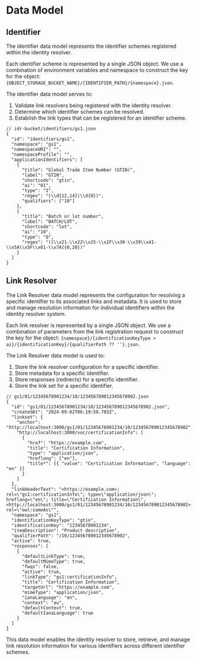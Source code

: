 # Data Model

## Identifier

The identifier data model represents the identifier schemes registered within the identity resolver.

Each identifier scheme is represented by a single JSON object. We use a combination of environment variables and namespace to construct the key for the object: `{OBJECT_STORAGE_BUCKET_NAME}/{IDENTIFIER_PATH}/{namespace}.json`.

The identifier data model serves to:

1. Validate link resolvers being registered with the identity resolver.
2. Determine which identifier schemes can be resolved.
3. Establish the link types that can be registered for an identifier scheme.

```jsonc
// idr-bucket/identifiers/gs1.json
{
  "id": "identifiers/gs1",
  "namespace": "gs1",
  "namespaceURI": "",
  "namespaceProfile": "",
  "applicationIdentifiers": [
    {
      "title": "Global Trade Item Number (GTIN)",
      "label": "GTIN",
      "shortcode": "gtin",
      "ai": "01",
      "type": "I",
      "regex": "(\\d{12,14}|\\d{8})",
      "qualifiers": ["10"]
    },
    {
      "title": "Batch or lot number",
      "label": "BATCH/LOT",
      "shortcode": "lot",
      "ai": "10",
      "type": "Q",
      "regex": "([\\x21-\\x22\\x25-\\x2F\\x30-\\x39\\x41-\\x5A\\x5F\\x61-\\x7A]{0,20})"
    }
  ]
}
```

## Link Resolver

The Link Resolver data model represents the configuration for resolving a specific identifier to its associated links and metadata. It is used to store and manage resolution information for individual identifiers within the identity resolver system.

Each link resolver is represented by a single JSON object. We use a combination of parameters from the link registration request to construct the key for the object: `{namespace}/{identificationKeyType > ai}/{identificationKey}/{qualifierPath ?? ''}.json`.

The Link Resolver data model is used to:

1. Store the link resolver configuration for a specific identifier.
2. Store metadata for a specific identifier.
3. Store responses (redirects) for a specific identifier.
4. Store the link set for a specific identifier.

```jsonc
// gs1/01/12345678901234/10/123456789012345678902.json
{
  "id": "gs1/01/12345678901234/10/123456789012345678902.json",
  "createdAt": "2024-09-02T06:19:58.783Z",
  "linkset": {
    "anchor": "http://localhost:3000/gs1/01/12345678901234/10/123456789012345678902",
    "http://localhost:3000/voc/certificationInfo": [
      {
        "href": "https://example.com",
        "title": "Certification Information",
        "type": "application/json",
        "hreflang": ["en"],
        "title*": [{ "value": "Certification Information", "language": "en" }]
      }
    ]
  },
  "linkHeaderText": "<https://example.com>; rel=\"gs1:certificationInfo\"; type=\"application/json\"; hreflang=\"en\"; title=\"Certification Information\", <http://localhost:3000/gs1/01/12345678901234/10/123456789012345678902>; rel=\"owl:sameAs\"",
  "namespace": "gs1",
  "identificationKeyType": "gtin",
  "identificationKey": "12345678901234",
  "itemDescription": "Product description",
  "qualifierPath": "/10/123456789012345678902",
  "active": true,
  "responses": [
    {
      "defaultLinkType": true,
      "defaultMimeType": true,
      "fwqs": false,
      "active": true,
      "linkType": "gs1:certificationInfo",
      "title": "Certification Information",
      "targetUrl": "https://example.com",
      "mimeType": "application/json",
      "ianaLanguage": "en",
      "context": "au",
      "defaultContext": true,
      "defaultIanaLanguage": true
    }
  ]
}
```

This data model enables the identity resolver to store, retrieve, and manage link resolution information for various identifiers across different identifier schemes.
